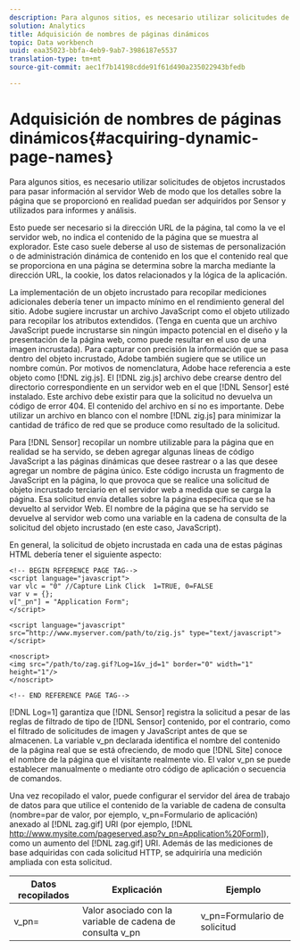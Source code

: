 ```yaml
---
description: Para algunos sitios, es necesario utilizar solicitudes de objetos incrustados para pasar información al servidor Web de modo que los detalles sobre la página que se proporcionó en realidad puedan ser adquiridos por Sensor y utilizados para informes y análisis.
solution: Analytics
title: Adquisición de nombres de páginas dinámicos
topic: Data workbench
uuid: eaa35023-bbfa-4eb9-9ab7-3986187e5537
translation-type: tm+mt
source-git-commit: aec1f7b14198cdde91f61d490a235022943bfedb

---
```



# Adquisición de nombres de páginas dinámicos{#acquiring-dynamic-page-names}

Para algunos sitios, es necesario utilizar solicitudes de objetos incrustados para pasar información al servidor Web de modo que los detalles sobre la página que se proporcionó en realidad puedan ser adquiridos por Sensor y utilizados para informes y análisis.

Esto puede ser necesario si la dirección URL de la página, tal como la ve el servidor web, no indica el contenido de la página que se muestra al explorador. Este caso suele deberse al uso de sistemas de personalización o de administración dinámica de contenido en los que el contenido real que se proporciona en una página se determina sobre la marcha mediante la dirección URL, la cookie, los datos relacionados y la lógica de la aplicación.

La implementación de un objeto incrustado para recopilar mediciones adicionales debería tener un impacto mínimo en el rendimiento general del sitio. Adobe sugiere incrustar un archivo JavaScript como el objeto utilizado para recopilar los atributos extendidos. (Tenga en cuenta que un archivo JavaScript puede incrustarse sin ningún impacto potencial en el diseño y la presentación de la página web, como puede resultar en el uso de una imagen incrustada). Para capturar con precisión la información que se pasa dentro del objeto incrustado, Adobe también sugiere que se utilice un nombre común. Por motivos de nomenclatura, Adobe hace referencia a este objeto como [!DNL zig.js]. El [!DNL zig.js] archivo debe crearse dentro del directorio correspondiente en un servidor web en el que [!DNL Sensor] esté instalado. Este archivo debe existir para que la solicitud no devuelva un código de error 404. El contenido del archivo en sí no es importante. Debe utilizar un archivo en blanco con el nombre [!DNL zig.js] para minimizar la cantidad de tráfico de red que se produce como resultado de la solicitud.

Para [!DNL Sensor] recopilar un nombre utilizable para la página que en realidad se ha servido, se deben agregar algunas líneas de código JavaScript a las páginas dinámicas que desee rastrear o a las que desee agregar un nombre de página único. Este código incrusta un fragmento de JavaScript en la página, lo que provoca que se realice una solicitud de objeto incrustado terciario en el servidor web a medida que se carga la página. Esa solicitud envía detalles sobre la página específica que se ha devuelto al servidor Web. El nombre de la página que se ha servido se devuelve al servidor web como una variable en la cadena de consulta de la solicitud del objeto incrustado (en este caso, JavaScript).

En general, la solicitud de objeto incrustada en cada una de estas páginas HTML debería tener el siguiente aspecto:

```
<!-- BEGIN REFERENCE PAGE TAG--> 
<script language="javascript"> 
var vlc = "0" //Capture Link Click  1=TRUE, 0=FALSE 
var v = {}; 
v["_pn"] = "Application Form"; 
</script> 
 
<script language="javascript" src=”http://www.myserver.com/path/to/zig.js" type="text/javascript"></script> 
 
<noscript> 
<img src="/path/to/zag.gif?Log=1&v_jd=1" border="0" width="1" height="1"/> 
</noscript> 
 
<!-- END REFERENCE PAGE TAG-->
```

[!DNL Log=1] garantiza que [!DNL Sensor] registra la solicitud a pesar de las reglas de filtrado de tipo de [!DNL Sensor] contenido, por el contrario, como el filtrado de solicitudes de imagen y JavaScript antes de que se almacenen. La variable v_pn declarada identifica el nombre del contenido de la página real que se está ofreciendo, de modo que [!DNL Site] conoce el nombre de la página que el visitante realmente vio. El valor v_pn se puede establecer manualmente o mediante otro código de aplicación o secuencia de comandos.

Una vez recopilado el valor, puede configurar el servidor del área de trabajo de datos para que utilice el contenido de la variable de cadena de consulta (nombre=par de valor, por ejemplo, v_pn=Formulario de aplicación) anexado al [!DNL zag.gif] URI (por ejemplo, [!DNL http://www.mysite.com/pageserved.asp?v_pn=Application%20Form]), como un aumento del [!DNL zag.gif] URI. Además de las mediciones de base adquiridas con cada solicitud HTTP, se adquiriría una medición ampliada con esta solicitud.

| Datos recopilados | Explicación | Ejemplo |
|---|---|---|
| v_pn= | Valor asociado con la variable de cadena de consulta v_pn | v_pn=Formulario de solicitud |

